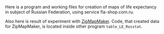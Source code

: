 Here is a program and working files for creation of maps of life expectancy in subject of Russian Federation, using service fla-shop.com.ru.

Also here is result of experiment with [ZipMapMaker](https://navizv.github.io/zimm/). Code, that created data for ZipMapMaker, is located inside other program `table_LE_Rosstat`.